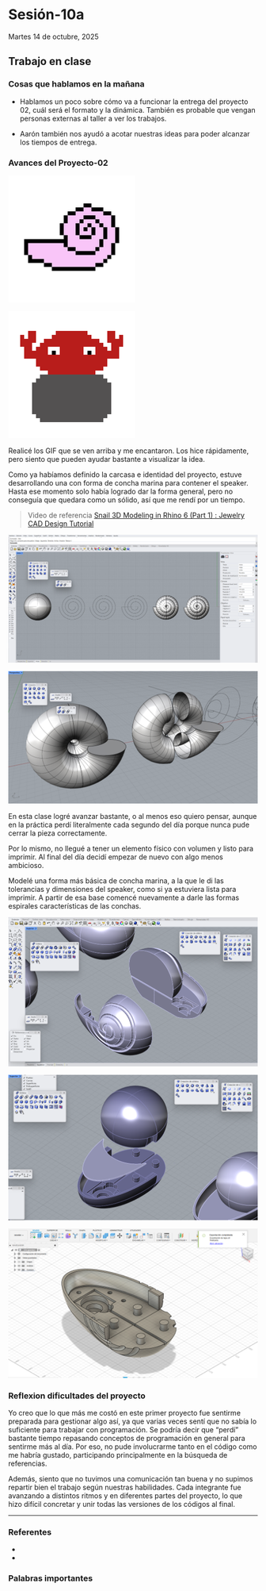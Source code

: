 # Sesión-10a

Martes 14 de octubre, 2025

## Trabajo en clase

### Cosas que hablamos en la mañana

- Hablamos un poco sobre cómo va a funcionar la entrega del proyecto 02, cuál será el formato y la dinámica. También es probable que vengan personas externas al taller a ver los trabajos.

- Aarón también nos ayudó a acotar nuestras ideas para poder alcanzar los tiempos de entrega.

### Avances del Proyecto-02

![gifconcha](imagenes/gif-concha.gif)

![gifcangrejo](imagenes/gif-cangrejo.gif)

Realicé los GIF que se ven arriba y me encantaron. Los hice rápidamente, pero siento que pueden ayudar bastante a visualizar la idea.

Como ya habíamos definido la carcasa e identidad del proyecto, estuve desarrollando una con forma de concha marina para contener el speaker. Hasta ese momento solo había logrado dar la forma general, pero no conseguía que quedara como un sólido, así que me rendí por un tiempo. 

> Video de referencia [Snail 3D Modeling in Rhino 6 (Part 1) : Jewelry CAD Design Tutorial ](https://youtu.be/GZgCaxfQmg8?si=GTQTN9FZe9D71rut)

![imagen](imagenes/captura-espiral01.png)

![imagen](imagenes/captura-espiral02.png)

En esta clase logré avanzar bastante, o al menos eso quiero pensar, aunque en la práctica perdí literalmente cada segundo del día porque nunca pude cerrar la pieza correctamente.

Por lo mismo, no llegué a tener un elemento físico con volumen y listo para imprimir. Al final del día decidí empezar de nuevo con algo menos ambicioso. 

Modelé una forma más básica de concha marina, a la que le di las tolerancias y dimensiones del speaker, como si ya estuviera lista para imprimir. A partir de esa base comencé nuevamente a darle las formas espirales características de las conchas.

![imagen](imagenes/captura-espiral03.png)

![imagen](imagenes/capturla-espiral05.png)

![imagen](imagenes/captura-espiral06.png)


### Reflexion dificultades del proyecto

Yo creo que lo que más me costó en este primer proyecto fue sentirme preparada para gestionar algo así, ya que varias veces sentí que no sabía lo suficiente para trabajar con programación. Se podría decir que “perdí” bastante tiempo repasando conceptos de programación en general para sentirme más al día. Por eso, no pude involucrarme tanto en el código como me habría gustado, participando principalmente en la búsqueda de referencias.

Además, siento que no tuvimos una comunicación tan buena y no supimos repartir bien el trabajo según nuestras habilidades. Cada integrante fue avanzando a distintos ritmos y en diferentes partes del proyecto, lo que hizo difícil concretar y unir todas las versiones de los códigos al final.

---

### Referentes

-

-

### Palabras importantes

